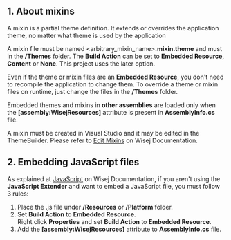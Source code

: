## 1. About mixins

A mixin is a partial theme definition. It extends or overrides the application theme, no matter what theme is used by the application

A mixin file must be named <arbitrary_mixin_name>__.mixin.theme__ and must in the __/Themes__ folder. The __Build Action__ can be set to __Embedded Resource__, __Content__ or __None__. This project uses the later option.

Even if the theme or mixin files are an __Embedded Resource__, you don't need to recompile the application to change them. To override a theme or mixin files on runtime, just change the files in the __/Themes__ folder.

Embedded themes and mixins in __other assemblies__ are loaded only when the __[assembly:WisejResources]__ attribute is present in __AssemblyInfo.cs__ file.

A mixin must be created in Visual Studio and it may be edited in the ThemeBuilder. Please refer to [Edit Mixins](https://wisej.com/docs/html/EditMixins.htm) on Wisej Documentation.

## 2. Embedding JavaScript files

As explained at [JavaScript](https://wisej.com/docs/html/JavaScript.htm) on Wisej Documentation, if you aren't using the __JavaScript Extender__ and want to embed a JavaScript file, you must follow 3 rules:

1. Place the .js file under __/Resources__ or __/Platform__ folder.
2. Set __Build Action__ to __Embedded Resource__.  
   Right click __Properties__ and set __Build Action__ to __Embedded Resource__.
3. Add the __[assembly:WisejResources]__ attribute to __AssemblyInfo.cs__ file.

